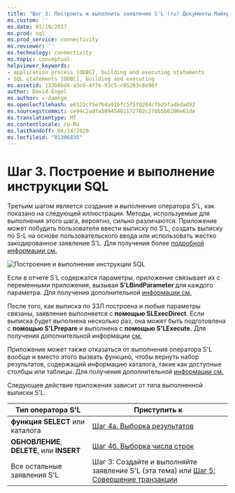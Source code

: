 ```yaml
---
title: "Шаг 3: Построить и выполнить заявление S'L (ru) Документы Майкрософт"
ms.custom: ''
ms.date: 01/19/2017
ms.prod: sql
ms.prod_service: connectivity
ms.reviewer: ''
ms.technology: connectivity
ms.topic: conceptual
helpviewer_keywords:
- application process [ODBC], building and executing statements
- SQL statements [ODBC], building and executing
ms.assetid: 133b8bd4-a3c8-4f7e-93c5-c05283c8e96f
author: David-Engel
ms.author: v-daenge
ms.openlocfilehash: e8322cf5e7b4a91bfc5f5f0204cfb25fa4bdad92
ms.sourcegitcommit: ce94c2ad7a50945481172782c270b5b0206e61de
ms.translationtype: MT
ms.contentlocale: ru-RU
ms.lasthandoff: 04/14/2020
ms.locfileid: "81306835"
---
```

# <a name="step-3-build-and-execute-an-sql-statement"></a>Шаг 3. Построение и выполнение инструкции SQL
Третьим шагом является создание и выполнение оператора S'L, как показано на следующей иллюстрации. Методы, используемые для выполнения этого шага, вероятно, сильно различаются. Приложение может побудить пользователя ввести выписку по S'L, создать выписку по S-L на основе пользовательского ввода или использовать жестко закодированное заявление S'L. Для получения более [подробной информации см.](../../../odbc/reference/develop-app/constructing-sql-statements.md)  
  
 ![Построение и выполнение инструкции SQL](../../../odbc/reference/develop-app/media/pr13.gif "pr13")  
  
 Если в отчете S'L содержатся параметры, приложение связывает их с переменными приложения, вызывая **S'LBindParameter** для каждого параметра. Для получения дополнительной [информации см.](../../../odbc/reference/develop-app/statement-parameters.md)  
  
 После того, как выписка по ЗЗЛ построена и любые параметры связаны, заявление выполняется с **помощью SLExecDirect**. Если выписка будет выполнена несколько раз, она может быть подготовлена с **помощью S'LPrepare** и выполнена с **помощью S'LExecute.** Для получения дополнительной информации [см.](../../../odbc/reference/develop-app/executing-a-statement.md)  
  
 Приложение может также отказаться от выполнения оператора S'L вообще и вместо этого вызвать функцию, чтобы вернуть набор результатов, содержащий информацию каталога, такие как доступные столбцы или таблицы. Для получения дополнительной [информации см.](../../../odbc/reference/develop-app/uses-of-catalog-data.md)  
  
 Следующее действие приложения зависит от типа выполненной выписки S'L.  
  
|Тип оператора S'L|Приступить к|  
|---------------------------|----------------|  
|**функция SELECT** или каталога|[Шаг 4а. Выборка результатов](../../../odbc/reference/develop-app/step-4a-fetch-the-results.md)|  
|**ОБНОВЛЕНИЕ**, **DELETE**, или **INSERT**|[Шаг 4б. Выборка числа строк](../../../odbc/reference/develop-app/step-4b-fetch-the-row-count.md)|  
|Все остальные заявления S'L|Шаг 3: Создайте и выполняйте заявление S'L (эта тема) или [Шаг 5: Совершение транзакции](../../../odbc/reference/develop-app/step-5-commit-the-transaction.md)|
